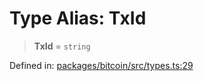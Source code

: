 # Type Alias: TxId

> **TxId** = `string`

Defined in: [packages/bitcoin/src/types.ts:29](https://github.com/dcdpr/did-btcr2-js/blob/c82bc5c69016e1146a0c52c6e6b21621f5abd6d4/packages/bitcoin/src/types.ts#L29)

